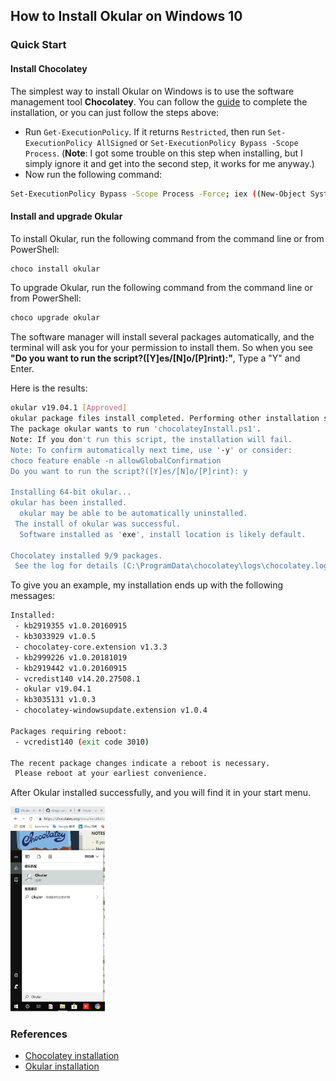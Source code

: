 ## How to Install Okular on Windows 10

### Quick Start

#### Install Chocolatey

The simplest way to install Okular on Windows is to use the software management tool  **Chocolatey**. You can follow the [guide](https://chocolatey.org/docs/installation) to complete the installation, or you can just follow the steps above:

  * Run `Get-ExecutionPolicy`. If it returns `Restricted`, then run `Set-ExecutionPolicy AllSigned` or `Set-ExecutionPolicy Bypass -Scope Process`. (**Note**: I got some trouble on this step when installing, but I simply ignore it and get into the second step, it works for me anyway.)
  * Now run the following command:
```bash
Set-ExecutionPolicy Bypass -Scope Process -Force; iex ((New-Object System.Net.WebClient).DownloadString('https://chocolatey.org/install.ps1'))
```

#### Install and upgrade Okular

To install Okular, run the following command from the command line or from PowerShell: 

```bash
choco install okular
```
To upgrade Okular, run the following command from the command line or from PowerShell:

```bash
choco upgrade okular
```

The software manager will install several packages automatically, and the terminal will ask you for your permission to install them. So when you see **"Do you want to run the script?([Y]es/[N]o/[P]rint):"**, Type a "Y" and Enter.

Here is the results:

```bash
okular v19.04.1 [Approved]
okular package files install completed. Performing other installation steps.
The package okular wants to run 'chocolateyInstall.ps1'.
Note: If you don't run this script, the installation will fail.
Note: To confirm automatically next time, use '-y' or consider:
choco feature enable -n allowGlobalConfirmation
Do you want to run the script?([Y]es/[N]o/[P]rint): y

Installing 64-bit okular...
okular has been installed.
  okular may be able to be automatically uninstalled.
 The install of okular was successful.
  Software installed as 'exe', install location is likely default.

Chocolatey installed 9/9 packages.
 See the log for details (C:\ProgramData\chocolatey\logs\chocolatey.log).
```

To give you an example, my installation ends up with the following messages:
```bash
Installed:
 - kb2919355 v1.0.20160915
 - kb3033929 v1.0.5
 - chocolatey-core.extension v1.3.3
 - kb2999226 v1.0.20181019
 - kb2919442 v1.0.20160915
 - vcredist140 v14.20.27508.1
 - okular v19.04.1
 - kb3035131 v1.0.3
 - chocolatey-windowsupdate.extension v1.0.4

Packages requiring reboot:
 - vcredist140 (exit code 3010)

The recent package changes indicate a reboot is necessary.
 Please reboot at your earliest convenience.
```

After Okular installed successfully, and you will find it in your start menu.

<img src="../images/Okular_installed.png" width=30%, alt="Okular installed">

### References

* [Chocolatey installation](https://chocolatey.org/docs/installation)
* [Okular installation](https://chocolatey.org/packages/okular)
